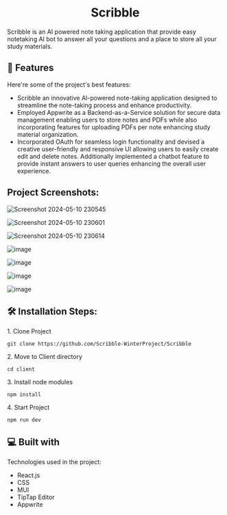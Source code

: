 <h1 align="center" id="title">Scribble</h1>

<p id="description">Scribble is an AI powered note taking application that provide easy notetaking AI bot to answer all your questions and a place to store all your study materials.</p>
  
  
<h2>🧐 Features</h2>

Here're some of the project's best features:

*   Scribble an innovative AI-powered note-taking application designed to streamline the note-taking process and enhance productivity.
*   Employed Appwrite as a Backend-as-a-Service solution for secure data management enabling users to store notes and PDFs while also incorporating features for uploading PDFs per note enhancing study material organization.
*   Incorporated OAuth for seamless login functionality and devised a creative user-friendly and responsive UI allowing users to easily create edit and delete notes. Additionally implemented a chatbot feature to provide instant answers to user queries enhancing the overall user experience.


<h2>Project Screenshots:</h2>

![Screenshot 2024-05-10 230545](https://github.com/AdityaKrSingh26/Scribble/assets/128071145/33705174-0753-40fd-a4ca-d6edf25996a3)

![Screenshot 2024-05-10 230601](https://github.com/AdityaKrSingh26/Scribble/assets/128071145/e8f004e9-9998-42c4-b955-be9425534ea1)

![Screenshot 2024-05-10 230614](https://github.com/AdityaKrSingh26/Scribble/assets/128071145/0d4c1383-7300-4a24-a22f-03af475969f3)

![image](https://github.com/AdityaKrSingh26/Scribble/assets/128071145/3c48b93f-48f6-404b-89d3-b43b8ac2dd3a)

![image](https://github.com/AdityaKrSingh26/Scribble/assets/128071145/d643f6a2-add7-4d65-954c-15e274d7e6ed)

![image](https://github.com/AdityaKrSingh26/Scribble/assets/128071145/00c5a1d1-96af-442a-bfa7-3cb02eb4164f)

![image](https://github.com/AdityaKrSingh26/Scribble/assets/128071145/67e0c668-9b1d-406c-9801-8abd8682e99d)





<h2>🛠️ Installation Steps:</h2>

<p>1. Clone Project</p>

```
git clone https://github.com/Scribble-WinterProject/Scribble
```

<p>2. Move to Client directory</p>

```
cd client
```

<p>3. Install node modules</p>

```
npm install
```

<p>4. Start Project</p>

```
npm run dev
```

  
  
<h2>💻 Built with</h2>

Technologies used in the project:

*   React.js
*   CSS
*   MUI
*   TipTap Editor
*   Appwrite
